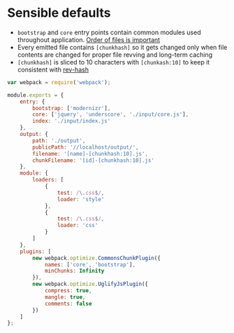 # Sensible defaults

* `bootstrap` and `core` entry points contain common modules used throughout application. [Order of files is important](https://github.com/webpack/webpack/issues/1016#issuecomment-182093533)
* Every emitted file contains `[chunkhash]` so it gets changed only when file contents are changed for proper file revving and long-term caching
* `[chunkhash]` is sliced to 10 characters with `[chunkash:10]` to keep it consistent with [rev-hash](https://github.com/sindresorhus/rev-hash)

```js
var webpack = require('webpack');

module.exports = {
	entry: {
		bootstrap: ['modernizr'],
		core: ['jquery', 'underscore', './input/core.js'],
		index: './input/index.js'
	},
	output: {
		path: './output',
		publicPath: '//localhost/output/',
		filename: '[name]-[chunkhash:10].js',
		chunkFilename: '[id]-[chunkhash:10].js'
	},
	module: {
		loaders: [
			{
				test: /\.css$/,
				loader: 'style'
			},
			{
				test: /\.css$/,
				loader: 'css'
			}
		]
	},
	plugins: [
		new webpack.optimize.CommonsChunkPlugin({
			names: ['core', 'bootstrap'],
			minChunks: Infinity
		}),
		new webpack.optimize.UglifyJsPlugin({
			compress: true,
			mangle: true,
			comments: false
		})
	]
};
```

